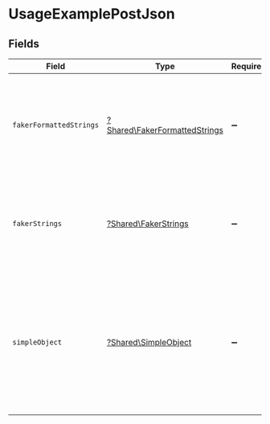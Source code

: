 # UsageExamplePostJson


## Fields

| Field                                                                                                                                                          | Type                                                                                                                                                           | Required                                                                                                                                                       | Description                                                                                                                                                    |
| -------------------------------------------------------------------------------------------------------------------------------------------------------------- | -------------------------------------------------------------------------------------------------------------------------------------------------------------- | -------------------------------------------------------------------------------------------------------------------------------------------------------------- | -------------------------------------------------------------------------------------------------------------------------------------------------------------- |
| `fakerFormattedStrings`                                                                                                                                        | [?Shared\FakerFormattedStrings](../../Models/Shared/FakerFormattedStrings.md)                                                                                  | :heavy_minus_sign:                                                                                                                                             | A set of strings with format values that lead to relevant examples being generated for them                                                                    |
| `fakerStrings`                                                                                                                                                 | [?Shared\FakerStrings](../../Models/Shared/FakerStrings.md)                                                                                                    | :heavy_minus_sign:                                                                                                                                             | A set of strings with fieldnames that lead to relevant examples being generated for them                                                                       |
| `simpleObject`                                                                                                                                                 | [?Shared\SimpleObject](../../Models/Shared/SimpleObject.md)                                                                                                    | :heavy_minus_sign:                                                                                                                                             | A simple object that uses all our supported primitive types and enums and has optional properties.<br/><br/>[A link to the external docs.](https://speakeasy.com/docs) |